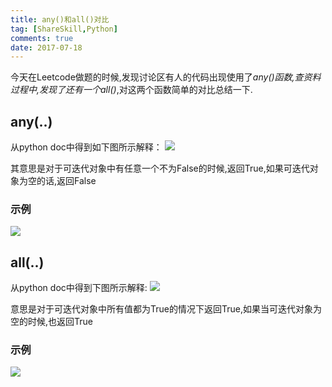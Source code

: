 ```yaml
---
title: any()和all()对比
tag: [ShareSkill,Python]
comments: true
date: 2017-07-18
---
```






今天在Leetcode做题的时候,发现讨论区有人的代码出现使用了*any()*函数,查资料过程中,发现了还有一个*all()*,对这两个函数简单的对比总结一下.

## **any(..)**
从python doc中得到如下图所示解释：
![](http://ww1.sinaimg.cn/large/006wYWbGly1fho2144raoj30ft0323yb.jpg)

其意思是对于可迭代对象中有任意一个不为False的时候,返回True,如果可迭代对象为空的话,返回False

### 示例
![](http://ww1.sinaimg.cn/large/006wYWbGly1fho25rwjqwj30fu03ga9u.jpg)

## **all(..)**
从python doc中得到下图所示解释:
![](http://ww1.sinaimg.cn/large/006wYWbGly1fho26v2fy8j30ft0390sj.jpg)

意思是对于可迭代对象中所有值都为True的情况下返回True,如果当可迭代对象为空的时候,也返回True

### 示例

![](http://ww1.sinaimg.cn/large/006wYWbGly1fho2ablm65j30fv03c3ya.jpg)
